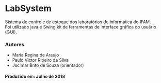 # LabSystem

Sistema de controle de estoque dos laboratórios de informática do IFAM. Foi utilizado java e Swing kit de ferramentas de interface gráfica do usuário (GUI).

### Autores
- Maria Regina de Araujo
- Paulo Victor Ribeiro da Silva
- Jucimar Brito de Souza (orientador)

#### Produzido em: Julho de 2018

